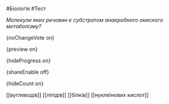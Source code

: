 #Біологія #Тест

*Молекули яких речовин є субстратом анаеробного окисного метаболізму?*

{noChangeVote on}

{preview on}

{hideProgress on}

{shareEnable off}

{hideCount on}

[[вуглеводів]]
[[ліпідів]]
[[білків]]
[[нуклеїнових кислот]]
